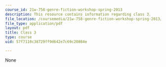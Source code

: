 ```yaml
---
course_id: 21w-758-genre-fiction-workshop-spring-2013
description: This resource contains information regarding class 3.
file_location: /coursemedia/21w-758-genre-fiction-workshop-spring-2013/57f7110c38729ff9d642e7c69c20884e_MIT21W_758S13_Class_3.pdf
file_type: application/pdf
layout: pdf
title: Class 3
type: course
uid: 57f7110c38729ff9d642e7c69c20884e

---
```

None